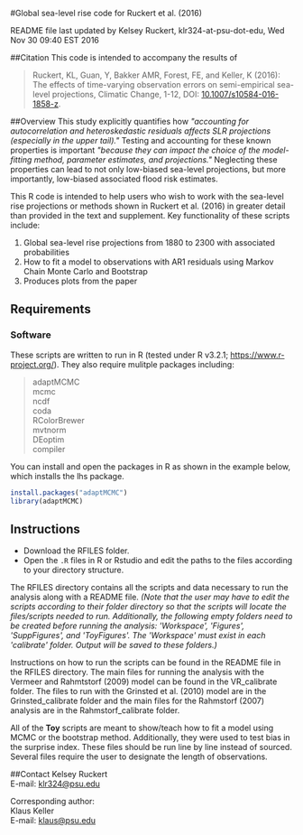 #Global sea-level rise code for Ruckert et al. (2016)

README file last updated by Kelsey Ruckert, klr324-at-psu-dot-edu, Wed Nov 30 09:40 EST 2016

##Citation
This code is intended to accompany the results of

>Ruckert, KL, Guan, Y, Bakker AMR, Forest, FE, and Keller, K (2016): The effects of time-varying observation errors on semi-empirical sea-level projections, Climatic Change, 1-12, DOI: <a href="http://link.springer.com/article/10.1007%2Fs10584-016-1858-z" target="_blank">10.1007/s10584-016-1858-z</a>.

##Overview
This study explicitly quantifies how *"accounting for autocorrelation and heteroskedastic residuals affects SLR projections (especially in the upper tail)."* Testing and accounting for these known properties is important *"because they can impact the choice of the model-fitting method, parameter estimates, and projections."* Neglecting these properties can lead to not only low-biased sea-level projections, but more importantly, low-biased associated flood risk estimates.

This R code is intended to help users who wish to work with the sea-level rise projections or methods shown in Ruckert et al. (2016) in greater detail than provided in the text and supplement. Key functionality of these scripts include:

1. Global sea-level rise projections from 1880 to 2300 with associated probabilities
2. How to fit a model to observations with AR1 residuals using Markov Chain Monte Carlo and Bootstrap
3. Produces plots from the paper

## Requirements
### Software
These scripts are written to run in R (tested under R v3.2.1; https://www.r-project.org/). They also require mulitple packages including:  
>adaptMCMC  
mcmc  
ncdf  
coda  
RColorBrewer  
mvtnorm  
DEoptim  
compiler

You can install and open the packages in R as shown in the example below, which installs the lhs package.

```R
install.packages("adaptMCMC")
library(adaptMCMC)
```

## Instructions
* Download the RFILES folder.
* Open the `.R` files in R or Rstudio and edit the paths to the files according to your directory structure.

The RFILES directory contains all the scripts and data necessary to run the analysis along with a README file. _(Note that the user may have to edit the scripts according to their folder directory so that the scripts will locate the files/scripts needed to run. Additionally, the following empty folders need to be created before running the analysis: 'Workspace', 'Figures', 'SuppFigures', and 'ToyFigures'. The 'Workspace' must exist in each 'calibrate' folder. Output will be saved to these folders.)_

Instructions on how to run the scripts can be found in the README file in the RFILES directory. The main files for running the analysis with the Vermeer and Rahmtstorf (2009) model can be found in the VR_calibrate folder. The files to run with the Grinsted et al. (2010) model are in the Grinsted_calibrate folder and the main files for the Rahmstorf (2007) analysis are in the Rahmstorf_calibrate folder.

All of the **Toy** scripts are meant to show/teach how to fit a model using MCMC or the bootstrap method. Additionally, they were used to test bias in the surprise index. These files should be run line by line instead of sourced. Several files require the user to designate the length of observations.

##Contact
Kelsey Ruckert  
E-mail: <klr324@psu.edu>  

Corresponding author:  
Klaus Keller   
E-mail: <klaus@psu.edu>
